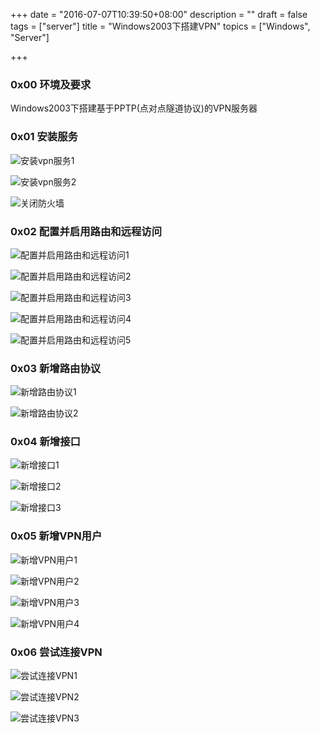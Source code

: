 +++
date = "2016-07-07T10:39:50+08:00"
description = ""
draft = false
tags = ["server"]
title = "Windows2003下搭建VPN"
topics = ["Windows", "Server"]

+++

### 0x00 环境及要求
Windows2003下搭建基于PPTP(点对点隧道协议)的VPN服务器

### 0x01 安装服务
![安装vpn服务1](/img/post/build_vpn_install_service1.png)

![安装vpn服务2](/img/post/build_vpn_install_service2.png)

![关闭防火墙](/img/post/build_vpn_close_firewall.png)

### 0x02 配置并启用路由和远程访问
![配置并启用路由和远程访问1](/img/post/build_vpn_config_and_start_routing_remote_access1.png)

![配置并启用路由和远程访问2](/img/post/build_vpn_config_and_start_routing_remote_access2.png)

![配置并启用路由和远程访问3](/img/post/build_vpn_config_and_start_routing_remote_access3.png)

![配置并启用路由和远程访问4](/img/post/build_vpn_config_and_start_routing_remote_access4.png)

![配置并启用路由和远程访问5](/img/post/build_vpn_config_and_start_routing_remote_access5.png)

### 0x03 新增路由协议
![新增路由协议1](/img/post/build_vpn_add_routing_protocol1.png)

![新增路由协议2](/img/post/build_vpn_add_routing_protocol2.png)

### 0x04 新增接口
![新增接口1](/img/post/build_vpn_add_interface1.png)

![新增接口2](/img/post/build_vpn_add_interface2.png)

![新增接口3](/img/post/build_vpn_add_interface3.png)

### 0x05 新增VPN用户
![新增VPN用户1](/img/post/build_vpn_add_vpn_users1.png)

![新增VPN用户2](/img/post/build_vpn_add_vpn_users2.png)

![新增VPN用户3](/img/post/build_vpn_add_vpn_users3.png)

![新增VPN用户4](/img/post/build_vpn_add_vpn_users4.png)

### 0x06 尝试连接VPN
![尝试连接VPN1](/img/post/build_vpn_try_connect_vpn1.png)

![尝试连接VPN2](/img/post/build_vpn_try_connect_vpn2.png)

![尝试连接VPN3](/img/post/build_vpn_try_connect_vpn3.png)
